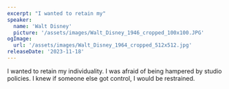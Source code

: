 ```yaml
---
excerpt: "I wanted to retain my"
speaker:
  name: 'Walt Disney'
  picture: '/assets/images/Walt_Disney_1946_cropped_100x100.JPG'
ogImage:
  url: '/assets/images/Walt_Disney_1964_cropped_512x512.jpg'
releaseDate: '2023-11-18'
---
```


I wanted to retain my individuality. I was afraid of being hampered by studio policies. I knew if someone else got control, I would be restrained.
